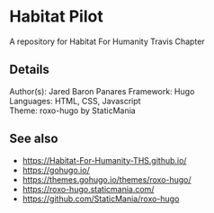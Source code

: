# Habitat Pilot

A repository for Habitat For Humanity Travis Chapter

## Details

Author(s): Jared Baron Panares
Framework: Hugo  
Languages: HTML, CSS, Javascript  
Theme: roxo-hugo by StaticMania

## See also
* https://Habitat-For-Humanity-THS.github.io/
* https://gohugo.io/
* https://themes.gohugo.io/themes/roxo-hugo/
* https://roxo-hugo.staticmania.com/
* https://github.com/StaticMania/roxo-hugo
